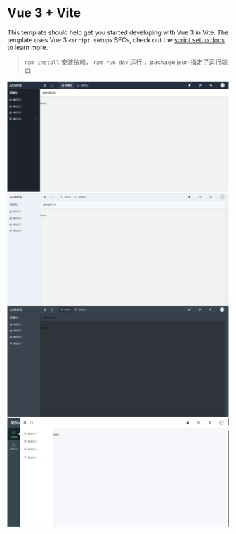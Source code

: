 # Vue 3 + Vite

This template should help get you started developing with Vue 3 in Vite. The template uses Vue 3 `<script setup>` SFCs, check out the [script setup docs](https://v3.vuejs.org/api/sfc-script-setup.html#sfc-script-setup) to learn more.

> `npm install` 安装依赖， `npm run dev` 运行 ，package.json 指定了运行端口

![](https://raw.githubusercontent.com/skyisboss/vue3_admin/master/01.jpg)
![](https://raw.githubusercontent.com/skyisboss/vue3_admin/master/02.jpg)
![](https://raw.githubusercontent.com/skyisboss/vue3_admin/master/03.jpg)
![](https://raw.githubusercontent.com/skyisboss/vue3_admin/master/04.jpg)
